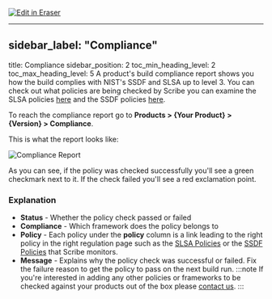 <p><a target="_blank" href="https://app.eraser.io/workspace/hgTjeSUkoLQNTZrlPWaq" id="edit-in-eraser-github-link"><img alt="Edit in Eraser" src="https://firebasestorage.googleapis.com/v0/b/second-petal-295822.appspot.com/o/images%2Fgithub%2FOpen%20in%20Eraser.svg?alt=media&amp;token=968381c8-a7e7-472a-8ed6-4a6626da5501"></a></p>

---

## sidebar_label: "Compliance"
title: Compliance
sidebar_position: 2
toc_min_heading_level: 2
toc_max_heading_level: 5
A product's build compliance report shows you how the build complies with NIST's SSDF and SLSA up to level 3. You can check out what policies are being checked by Scribe you can examine the SLSA policies [﻿here](../guides/secure-sfw-slsa/slsapolicies) and the SSDF policies [﻿here](../guides/ssdf-compliance/ssdfpolicies).

To reach the compliance report go to **Products > {Your Product} > {Version} > Compliance**.

This is what the report looks like:

![Compliance Report](../../img/start/compliance-start.jpg "")

As you can see, if the policy was checked successfully you'll see a green checkmark next to it. If the check failed you'll see a red exclamation point. 

### Explanation
- **Status** - Whether the policy check passed or failed 
- **Compliance** - Which framework does the policy belongs to
- **Policy** - Each policy under the **policy** column is a link leading to the right policy in the right regulation page such as the [﻿SLSA Policies](../guides/secure-sfw-slsa/slsapolicies)  or the [﻿SSDF Policies](../guides/ssdf-compliance/ssdfpolicies)  that Scribe monitors.
- **Message** - Explains why the policy check was successful or failed. Fix the failure reason to get the policy to pass on the next build run.
:::note
If you're interested in adding any other policies or frameworks to be checked against your products out of the box please [﻿contact us](https://scribesecurity.com/contact-us/).
:::



<!--- Eraser file: https://app.eraser.io/workspace/hgTjeSUkoLQNTZrlPWaq --->